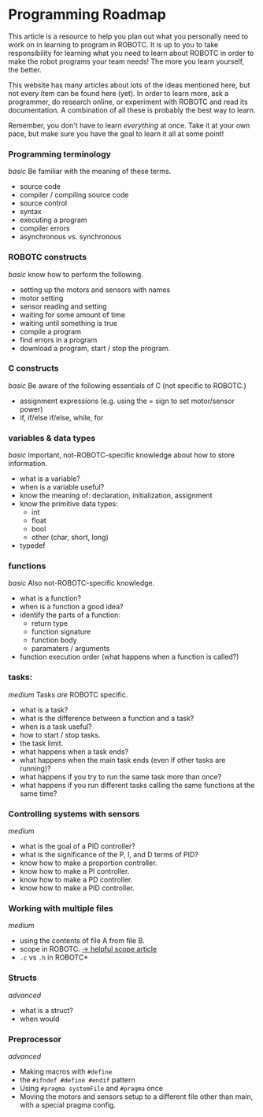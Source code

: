 # Programming Roadmap

This article is a resource to help you plan out what you personally need to work on in learning to program in ROBOTC.
It is up to you to take responsibility for learning what you need to learn about ROBOTC in order to make the robot programs your team needs! The more you learn yourself, the better.

This website has many articles about lots of the ideas mentioned here, but not every item can be found here (yet). In order to learn more, ask a programmer, do research online, or experiment with ROBOTC and read its documentation. A combination of all these is probably the best way to learn.

Remember, you don't have to learn *everything* at once. Take it at your own pace, but make sure you have the goal to learn it all at some point!

### Programming terminology
*basic*
Be familiar with the meaning of these terms.
  - source code
  - compiler / compiling source code
  - source control
  - syntax
  - executing a program
  - compiler errors
  - asynchronous vs. synchronous

### ROBOTC constructs
*basic*
know how to perform the following.
  - setting up the motors and sensors with names
  - motor setting
  - sensor reading and setting
  - waiting for some amount of time
  - waiting until something is true
  - compile a program
  - find errors in a program
  - download a program, start / stop the program.

### C constructs
*basic*
Be aware of the following essentials of C (not specific to ROBOTC.)
  - assignment expressions (e.g. using the = sign to set motor/sensor power)
  - if, if/else if/else, while, for

### variables & data types
*basic*
Important, not-ROBOTC-specific knowledge about how to store information.
  - what is a variable?
  - when is a variable useful?
  - know the meaning of: declaration, initialization, assignment
  - know the primitive data types:
    - int
    - float
    - bool
    - other (char, short, long)
  - typedef

### functions
*basic*
Also not-ROBOTC-specific knowledge.
  - what is a function?
  - when is a function a good idea?
  - identify the parts of a function:
    - return type
    - function signature
    - function body
    - paramaters / arguments
  - function execution order (what happens when a function is called?)

### tasks:
*medium*
Tasks *are* ROBOTC specific.
  - what is a task?
  - what is the difference between a function and a task?
  - when is a task useful?
  - how to start / stop tasks.
  - the task limit.
  - what happens when a task ends?
  - what happens when the main task ends (even if other tasks are running)?
  - what happens if you try to run the same task more than once?
  - what happens if you run different tasks calling the same functions at the same time?

### Controlling systems with sensors
*medium*
  - what is the goal of a PID controller?
  - what is the significance of the P, I, and D terms of PID?
  - know how to make a proportion controller.
  - know how to make a PI controller.
  - know how to make a PD controller.
  - know how to make a PID controller.

### Working with multiple files
*medium*
  - using the contents of file A from file B.
  - scope in ROBOTC. [-> helpful scope article](https://www.geeksforgeeks.org/scope-rules-in-c/)
  - `.c` vs `.h` in ROBOTC*

### Structs
*advanced*
  - what is a struct?
  - when would 

### Preprocessor
*advanced*
  - Making macros with `#define`
  - the `#ifndef #define #endif` pattern
  - Using `#pragma systemFile` and `#pragma` once
  - Moving the motors and sensors setup to a different file other than main, with a special pragma config.